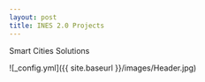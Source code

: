 ```yaml
---
layout: post
title: INES 2.0 Projects
---
```


 

Smart Cities Solutions

![_config.yml]({{ site.baseurl }}/images/Header.jpg)


